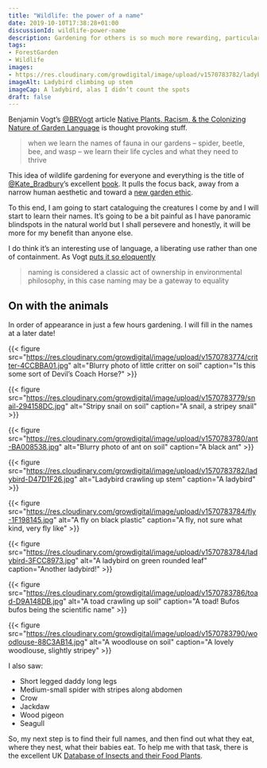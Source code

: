 ```yaml
---
title: "Wildlife: the power of a name"
date: 2019-10-10T17:38:28+01:00
discussionId: wildlife-power-name
description: Gardening for others is so much more rewarding, particularly when you know their names
tags: 
- ForestGarden
- Wildlife
images: 
- https://res.cloudinary.com/growdigital/image/upload/v1570783782/ladybird-D47D1F26.jpg
imageAlt: Ladybird climbing up stem
imageCap: A ladybird, alas I didn’t count the spots
draft: false
---
```


Benjamin Vogt’s [@BRVogt](https://mobile.twitter.com/BRVogt) article [
Native Plants, Racism, & the Colonizing Nature of Garden Language](https://www.monarchgard.com/thedeepmiddle/native-plants-racism-the-colonizing-nature-of-garden-language) is thought provoking stuff.

> when we learn the names of fauna in our gardens – spider, beetle, bee, and wasp – we learn their life cycles and what they need to thrive

This idea of wildlife gardening for everyone and everything is the title of [@Kate_Bradbury](https://mobile.twitter.com/Kate_Bradbury)’s excellent [book](https://www.nhbs.com/wildlife-gardening-for-everyone-and-everything-book?bkfno=244291). It pulls the focus back, away from a narrow human aesthetic and toward a [new garden ethic](https://newsociety.com/Books/N/A-New-Garden-Ethic).

To this end, I am going to start cataloguing the creatures I come by and I will start to learn their names. It’s going to be a bit painful as I have panoramic blindspots in the natural world but I shall persevere and honestly, it will be more for my benefit than anyone else.

I do think it’s an interesting use of language, a liberating use rather than one of containment. As Vogt [puts it so eloquently](https://www.monarchgard.com/thedeepmiddle/native-plants-racism-the-colonizing-nature-of-garden-language)

> naming is considered a classic act of ownership in environmental philosophy, in this case naming may be a gateway to equality

## On with the animals

In order of appearance in just a few hours gardening. I will fill in the names at a later date!

{{< figure src="https://res.cloudinary.com/growdigital/image/upload/v1570783774/critter-4CCBBA01.jpg" alt="Blurry photo of little critter on soil" caption="Is this some sort of Devil’s Coach Horse?" >}}

{{< figure src="https://res.cloudinary.com/growdigital/image/upload/v1570783779/snail-294158DC.jpg" alt="Stripy snail on soil" caption="A snail, a stripey snail" >}}

{{< figure src="https://res.cloudinary.com/growdigital/image/upload/v1570783780/ant-BA008538.jpg" alt="Blurry photo of ant on soil" caption="A black ant" >}}

{{< figure src="https://res.cloudinary.com/growdigital/image/upload/v1570783782/ladybird-D47D1F26.jpg" alt="Ladybird crawling up stem" caption="A ladybird" >}}

{{< figure src="https://res.cloudinary.com/growdigital/image/upload/v1570783784/fly-1F198145.jpg" alt="A fly on black plastic" caption="A fly, not sure what kind, very fly like" >}}

{{< figure src="https://res.cloudinary.com/growdigital/image/upload/v1570783784/ladybird-3FCC8973.jpg" alt="A ladybird on green rounded leaf" caption="Another ladybird!" >}}

{{< figure src="https://res.cloudinary.com/growdigital/image/upload/v1570783786/toad-D9A148DB.jpg" alt="A toad crawling up soil" caption="A toad! Bufos bufos being the scientific name" >}}

{{< figure src="https://res.cloudinary.com/growdigital/image/upload/v1570783790/woodlouse-88C3AB14.jpg" alt="A woodlouse on soil" caption="A lovely woodlouse, slightly stripey" >}}

I also saw: 

* Short legged daddy long legs
* Medium-small spider with stripes along abdomen
* Crow
* Jackdaw
* Wood pigeon
* Seagull

So, my next step is to find their full names, and then find out what they eat, where they nest, what their babies eat. To help me with that task, there is the excellent UK [Database of Insects and their Food Plants](https://www.brc.ac.uk/dbif/homepage.aspx).

